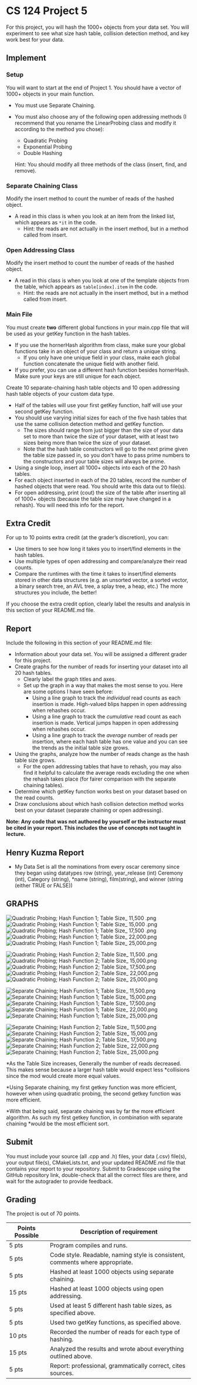 # CS 124 Project 5

For this project, you will hash the 1000+ objects from your data set. You will experiment to see what size hash table, collision detection method, and key work best for your data.

## Implement

### Setup
You will want to start at the end of Project 1. You should have a vector of 1000+ objects in your main function.
* You must use Separate Chaining.
* You must also choose any of the following open addressing methods (I recommend that you rename the LinearProbing class and modify it according to the method you chose):
  * Quadratic Probing
  * Exponential Probing
  * Double Hashing
  
  Hint: You should modify all three methods of the class (insert, find, and remove).

### Separate Chaining Class
Modify the insert method to count the number of reads of the hashed object.
* A read in this class is when you look at an item from the linked list, which appears as `*it` in the code.
  * Hint: the reads are not actually in the insert method, but in a method called from insert.

### Open Addressing Class
Modify the insert method to count the number of reads of the hashed object.
* A read in this class is when you look at one of the template objects from the table, which appears as `table[index].item` in the code.
  * Hint: the reads are not actually in the insert method, but in a method called from insert.

### Main File
You must create **two** different global functions in your main.cpp file that will be used as your getKey function in the hash tables.
* If you use the hornerHash algorithm from class, make sure your global functions take in an object of your class and return a unique string.
  * If you only have one unique field in your class, make each global function concatenate the unique field with another field.
* If you prefer, you can use a different hash function besides hornerHash. Make sure your keys are still unique for each object.

Create 10 separate-chaining hash table objects and 10 open addressing hash table objects of your custom data type.
* Half of the tables will use your first getKey function, half will use your second getKey function.
* You should use varying initial sizes for each of the five hash tables that use the same collision detection method and getKey function. 
  * The sizes should range from just bigger than the size of your data set to more than twice the size of your dataset, with at least two sizes being more than twice the size of your dataset.
  * Note that the hash table constructors will go to the next prime given the table size passed in, so you don't have to pass prime numbers to the constructors and your table sizes will always be prime.
* Using a single loop, insert all 1000+ objects into each of the 20 hash tables.
* For each object inserted in each of the 20 tables, record the number of hashed objects that were read. You should write this data out to file(s).
* For open addressing, print (cout) the size of the table after inserting all of 1000+  objects (because the table size may have changed in a rehash). You will need this info for the report.

## Extra Credit
For up to 10 points extra credit (at the grader’s discretion), you can:
* Use timers to see how long it takes you to insert/find elements in the hash tables.
* Use multiple types of open addressing and compare/analyze their read counts.
* Compare the runtimes with the time it takes to insert/find elements stored in other data structures (e.g. an unsorted vector, a sorted vector, a binary search tree, an AVL tree, a splay tree, a heap, etc.) The more structures you include, the better!

If you choose the extra credit option, clearly label the results and analysis in this section of your README.md file.

## Report
Include the following in this section of your README.md file:
* Information about your data set. You will be assigned a different grader for this project.
* Create graphs for the number of reads for inserting your dataset into all 20 hash tables.
  * Clearly label the graph titles and axes.
  * Set up the graph in a way that makes the most sense to you. Here are some options I have seen before:
    * Using a line graph to track the *individual* read counts as each insertion is made. High-valued blips happen in open addressing when rehashes occur.
    * Using a line graph to track the *cumulative* read count as each insertion is made. Vertical jumps happen in open addressing when rehashes occur.
    * Using a line graph to track the *average* number of reads per insertion, where each hash table has one value and you can see the trends as the initial table size grows.
* Using the graphs, analyze how the number of reads change as the hash table size grows.
  * For the open addressing tables that have to rehash, you may also find it helpful to calculate the average reads excluding the one when the rehash takes place (for fairer comparison with the separate chaining tables).
* Determine which getKey function works best on your dataset based on the read counts.
* Draw conclusions about which hash collision detection method works best on your dataset (separate chaining or open addressing).

**Note: Any code that was not authored by yourself or the instructor must be cited in your report. This includes the use of concepts not taught in lecture.**

## Henry Kuzma Report
* My Data Set is all the nominations from every oscar ceremony since they began using datatypes row (string), year_release (int) Ceremony (int), Category (string), *name (string), film(string), and winner (string (either TRUE or FALSE))
## GRAPHS
![Quadratic Probing; Hash Function 1; Table Size_ 11,500 .png](plots%2FQuadratic%20Probing%3B%20Hash%20Function%201%3B%20Table%20Size_%2011%2C500%20.png)
![Quadratic Probing; Hash Function 1; Table Size_ 15,000 .png](plots%2FQuadratic%20Probing%3B%20Hash%20Function%201%3B%20Table%20Size_%2015%2C000%20.png)
![Quadratic Probing; Hash Function 1; Table Size_ 17,500 .png](plots%2FQuadratic%20Probing%3B%20Hash%20Function%201%3B%20Table%20Size_%2017%2C500%20.png)
![Quadratic Probing; Hash Function 1; Table Size_ 22,000.png](plots%2FQuadratic%20Probing%3B%20Hash%20Function%201%3B%20Table%20Size_%2022%2C000.png)
![Quadratic Probing; Hash Function 1; Table Size_ 25,000.png](plots%2FQuadratic%20Probing%3B%20Hash%20Function%201%3B%20Table%20Size_%2025%2C000.png)

![Quadratic Probing; Hash Function 2; Table Size_ 11,500 .png](plots%2FQuadratic%20Probing%3B%20Hash%20Function%202%3B%20Table%20Size_%2011%2C500%20.png)
![Quadratic Probing; Hash Function 2; Table Size_ 15,000.png](plots%2FQuadratic%20Probing%3B%20Hash%20Function%202%3B%20Table%20Size_%2015%2C000.png)
![Quadratic Probing; Hash Function 2; Table Size_ 17,500.png](plots%2FQuadratic%20Probing%3B%20Hash%20Function%202%3B%20Table%20Size_%2017%2C500.png)
![Quadratic Probing; Hash Function 2; Table Size_ 22,000.png](plots%2FQuadratic%20Probing%3B%20Hash%20Function%202%3B%20Table%20Size_%2022%2C000.png)
![Quadratic Probing; Hash Function 2; Table Size_ 25,000.png](plots%2FQuadratic%20Probing%3B%20Hash%20Function%202%3B%20Table%20Size_%2025%2C000.png)


![Separate Chaining; Hash Function 1; Table Size_ 11,500.png](plots%2FSeparate%20Chaining%3B%20Hash%20Function%201%3B%20Table%20Size_%2011%2C500.png)
![Separate Chaining; Hash Function 1; Table Size_ 15,000.png](plots%2FSeparate%20Chaining%3B%20Hash%20Function%201%3B%20Table%20Size_%2015%2C000.png)
![Separate Chaining; Hash Function 1; Table Size_ 17,500.png](plots%2FSeparate%20Chaining%3B%20Hash%20Function%201%3B%20Table%20Size_%2017%2C500.png)
![Separate Chaining; Hash Function 1; Table Size_ 22,000.png](plots%2FSeparate%20Chaining%3B%20Hash%20Function%201%3B%20Table%20Size_%2022%2C000.png)
![Separate Chaining; Hash Function 1; Table Size_ 25,000.png](plots%2FSeparate%20Chaining%3B%20Hash%20Function%201%3B%20Table%20Size_%2025%2C000.png)

![Separate Chaining; Hash Function 2; Table Size_ 11,500.png](plots%2FSeparate%20Chaining%3B%20Hash%20Function%202%3B%20Table%20Size_%2011%2C500.png)
![Separate Chaining; Hash Function 2; Table Size_ 15,000.png](plots%2FSeparate%20Chaining%3B%20Hash%20Function%202%3B%20Table%20Size_%2015%2C000.png)
![Separate Chaining; Hash Function 2; Table Size_ 17,500.png](plots%2FSeparate%20Chaining%3B%20Hash%20Function%202%3B%20Table%20Size_%2017%2C500.png)
![Separate Chaining; Hash Function 2; Table Size_ 22,000.png](plots%2FSeparate%20Chaining%3B%20Hash%20Function%202%3B%20Table%20Size_%2022%2C000.png)
![Separate Chaining; Hash Function 2; Table Size_ 25,000.png](plots%2FSeparate%20Chaining%3B%20Hash%20Function%202%3B%20Table%20Size_%2025%2C000.png)

*As the Table Size increases, Generally the number of reads decreased. This makes sense because a larger hash table would expect less
*collisions since the mod would create more equal values.

*Using Separate chaining, my first getkey function was more efficient, however when using quadratic probing, the second getkey function was more efficient.

*With that being said, separate chaining was by far the more efficient algorithm. As such my first getkey function, in combination with separate chaining
*would be the most efficient sort.


## Submit
You must include your source (all .cpp and .h) files, your data (.csv) file(s), your output file(s), CMakeLists.txt, and your updated README.md file that contains your report to your repository. Submit to Gradescope using the GitHub repository link, double-check that all the correct files are there, and wait for the autograder to provide feedback.

## Grading
The project is out of 70 points.

| Points Possible | Description of requirement                                                    |
|------------------- |-------------------------------------------------------------------------------|
| 5 pts | Program compiles and runs.                                                    |
| 5 pts | Code style. Readable, naming style is consistent, comments where appropriate. |
| 5 pts | Hashed at least 1000 objects using separate chaining.                         |
| 15 pts | Hashed at least 1000 objects using open addressing.                           |
| 5 pts | Used at least 5 different hash table sizes, as specified above.               |
| 5 pts | Used two getKey functions, as specified above.                                |
| 10 pts | Recorded the number of reads for each type of hashing.                        |
| 15 pts | Analyzed the results and wrote about everything outlined above.               |
| 5 pts | Report: professional, grammatically correct, cites sources.                   |
